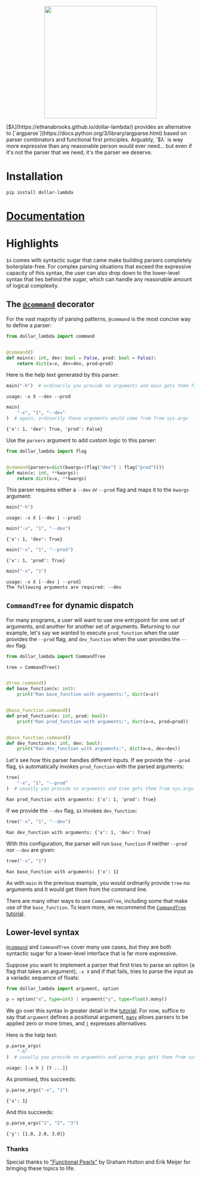 <p align="center">
  <img height="300" src="https://ethanabrooks.github.io/dollar-lambda/logo.png">
</p>

[$λ](https://ethanabrooks.github.io/dollar-lambda/) provides an alternative to [`argparse`](https://docs.python.org/3/library/argparse.html)
based on parser combinators and functional first principles. Arguably, `$λ` is way more expressive than any reasonable
person would ever need... but even if it's not the parser that we need, it's the parser we deserve.

# Installation
```
pip install dollar-lambda
```

# [Documentation](https://ethanabrooks.github.io/dollar-lambda/dollar_lambda/)

# Highlights
`$λ` comes with syntactic sugar that came make building parsers completely boilerplate-free.
For complex parsing situations that exceed the expressive capacity of this syntax,
the user can also drop down to the lower-level syntax that lies behind the sugar, which can
handle any reasonable amount of logical complexity.

## The [`@command`](https://ethanabrooks.github.io/dollar-lambda/dollar_lambda/#dollar_lambda.command) decorator
For the vast majority of parsing patterns, `@command` is the most concise way to
define a parser:


```python
from dollar_lambda import command


@command()
def main(x: int, dev: bool = False, prod: bool = False):
    return dict(x=x, dev=dev, prod=prod)
```

Here is the help text generated by this parser:


```python
main("-h")  # ordinarily you provide no arguments and main gets them from sys.argv
```

    usage: -x X --dev --prod



```python
main(
    "-x", "1", "--dev"
)  # again, ordinarily these arguments would come from from sys.argv
```




    {'x': 1, 'dev': True, 'prod': False}



Use the `parsers` argument to add custom logic to this parser:


```python
from dollar_lambda import flag


@command(parsers=dict(kwargs=(flag("dev") | flag("prod"))))
def main(x: int, **kwargs):
    return dict(x=x, **kwargs)
```

This parser requires either a `--dev` or `--prod` flag and maps it to the `kwargs` argument:


```python
main("-h")
```

    usage: -x X [--dev | --prod]



```python
main("-x", "1", "--dev")
```




    {'x': 1, 'dev': True}




```python
main("-x", "1", "--prod")
```




    {'x': 1, 'prod': True}




```python
main("-x", "1")
```

    usage: -x X [--dev | --prod]
    The following arguments are required: --dev


## `CommandTree` for dynamic dispatch
For many programs, a user will want to use one entrypoint for one set of
arguments, and another for another set of arguments. Returning to our example,
let's say we wanted to execute `prod_function` when the user provides the
`--prod` flag, and `dev_function` when the user provides the `--dev` flag:


```python
from dollar_lambda import CommandTree

tree = CommandTree()


@tree.command()
def base_function(x: int):
    print("Ran base_function with arguments:", dict(x=x))


@base_function.command()
def prod_function(x: int, prod: bool):
    print("Ran prod_function with arguments:", dict(x=x, prod=prod))


@base_function.command()
def dev_function(x: int, dev: bool):
    print("Ran dev_function with arguments:", dict(x=x, dev=dev))
```

Let's see how this parser handles different inputs.
If we provide the `--prod` flag, `$λ` automatically invokes
 `prod_function` with the parsed arguments:


```python
tree(
    "-x", "1", "--prod"
)  # usually you provide no arguments and tree gets them from sys.argv
```

    Ran prod_function with arguments: {'x': 1, 'prod': True}


If we provide the `--dev` flag, `$λ` invokes `dev_function`:


```python
tree("-x", "1", "--dev")
```

    Ran dev_function with arguments: {'x': 1, 'dev': True}


With this configuration, the parser will run `base_function` if neither
`--prod` nor `--dev` are given:


```python
tree("-x", "1")
```

    Ran base_function with arguments: {'x': 1}


As with `main` in the previous example, you would ordinarily provide `tree` no arguments and it would get them
from the command line.

There are many other ways to use `CommandTree`,
including some that make use of the `base_function`.
To learn more, we recommend the [`CommandTree` tutorial](https://ethanabrooks.github.io/dollar-lambda/dollar_lambda/#commandtree-tutorial).

## Lower-level syntax
[`@command`](https://ethanabrooks.github.io/dollar-lambda/dollar_lambda/#dollar_lambda.command) and `CommandTree` cover many use cases,
but they are both syntactic sugar for a lower-level interface that is far
more expressive.

Suppose you want to implement a parser that first tries to parse an option
(a flag that takes an argument),
`-x X` and if that fails, tries to parse the input as a variadic sequence of
floats:


```python
from dollar_lambda import argument, option

p = option("x", type=int) | argument("y", type=float).many()
```

We go over this syntax in greater detail in the [tutorial](https://ethanabrooks.github.io/dollar-lambda/dollar_lambda/#tutorial).
For now, suffice to say that `argument` defines a positional argument,
[`many`](https://ethanabrooks.github.io/dollar-lambda/dollar_lambda/#dollar_lambda.Parser.many) allows parsers to be applied
zero or more times, and [`|`](https://ethanabrooks.github.io/dollar-lambda/dollar_lambda/#dollar_lambda.Parser.__or__) expresses alternatives.

Here is the help text:


```python
p.parse_args(
    "-h"
)  # usually you provide no arguments and parse_args gets them from sys.argv
```

    usage: [-x X | [Y ...]]


As promised, this succeeds:


```python
p.parse_args("-x", "1")
```




    {'x': 1}



And this succeeds:


```python
p.parse_args("1", "2", "3")
```




    {'y': [1.0, 2.0, 3.0]}



### Thanks
Special thanks to ["Functional Pearls"](https://www.cs.nott.ac.uk/~pszgmh/pearl.pdf) by Graham Hutton and Erik Meijer for bringing these topics to life.
